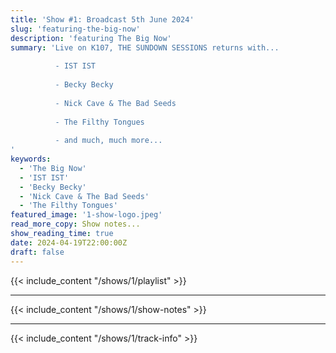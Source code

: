 ```yaml
---
title: 'Show #1: Broadcast 5th June 2024'
slug: 'featuring-the-big-now'
description: 'featuring The Big Now'
summary: 'Live on K107, THE SUNDOWN SESSIONS returns with...
 
          - IST IST
                    
          - Becky Becky 
          
          - Nick Cave & The Bad Seeds
          
          - The Filthy Tongues
          
          - and much, much more...
'
keywords: 
  - 'The Big Now'
  - 'IST IST'
  - 'Becky Becky'
  - 'Nick Cave & The Bad Seeds'
  - 'The Filthy Tongues'
featured_image: '1-show-logo.jpeg'
read_more_copy: Show notes...
show_reading_time: true
date: 2024-04-19T22:00:00Z
draft: false
---
```


{{< include_content "/shows/1/playlist" >}}

---

{{< include_content "/shows/1/show-notes" >}}

---

{{< include_content "/shows/1/track-info" >}}

